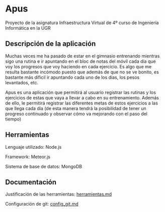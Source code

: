 # Apus
Proyecto de la asignatura Infraestructura Virtual de 4º curso de Ingeniería Informática en la UGR

## Descripción de la aplicación

Muchas veces me ha pasado de estar en el gimnasio entrenando mientras sigo una rutina e ir apuntando en el bloc de notas del móvil cada día que voy los progresos que voy haciendo en cada ejercicio. Es algo que me resulta bastante incómodo puesto que además de que no se ve bonito, es bastante más díficil ir apuntando cada uno de los días, los pesos levantados, etc.

Apus es una aplicación que permitirá al usuario registrar las rutinas y los ejercicios de estas que vaya a llevar a cabo en su entrenamiento. Además de ello, le permitirá registrar las diferentes metas de estos ejercicios a las que llega cada día (de esta manera tendrá la posibilidad de tener un progreso continuado y observar cómo va mejorando con el paso del tiempo)


## Herramientas

Lenguaje utilizado: Node.js

Framework: Meteor.js

Sistema de base de datos: MongoDB


## Documentación

Justificación de las herramientas: [herramientas.md](https://github.com/Megatorpon/Apus/blob/main/docs/herramientas.md)


Configuración de git: [config_git.md](https://github.com/Megatorpon/Apus/blob/main/docs/config_git.md)
